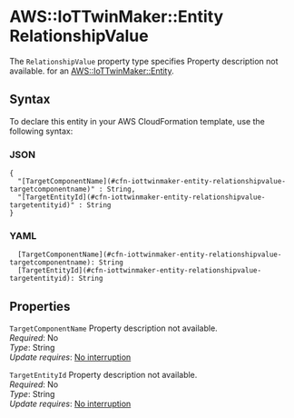 # AWS::IoTTwinMaker::Entity RelationshipValue<a name="aws-properties-iottwinmaker-entity-relationshipvalue"></a>

<a name="aws-properties-iottwinmaker-entity-relationshipvalue-description"></a>The `RelationshipValue` property type specifies Property description not available\. for an [AWS::IoTTwinMaker::Entity](aws-resource-iottwinmaker-entity.md)\.

## Syntax<a name="aws-properties-iottwinmaker-entity-relationshipvalue-syntax"></a>

To declare this entity in your AWS CloudFormation template, use the following syntax:

### JSON<a name="aws-properties-iottwinmaker-entity-relationshipvalue-syntax.json"></a>

```
{
  "[TargetComponentName](#cfn-iottwinmaker-entity-relationshipvalue-targetcomponentname)" : String,
  "[TargetEntityId](#cfn-iottwinmaker-entity-relationshipvalue-targetentityid)" : String
}
```

### YAML<a name="aws-properties-iottwinmaker-entity-relationshipvalue-syntax.yaml"></a>

```
  [TargetComponentName](#cfn-iottwinmaker-entity-relationshipvalue-targetcomponentname): String
  [TargetEntityId](#cfn-iottwinmaker-entity-relationshipvalue-targetentityid): String
```

## Properties<a name="aws-properties-iottwinmaker-entity-relationshipvalue-properties"></a>

`TargetComponentName` <a name="cfn-iottwinmaker-entity-relationshipvalue-targetcomponentname"></a>
Property description not available\.  
_Required_: No  
_Type_: String  
_Update requires_: [No interruption](https://docs.aws.amazon.com/AWSCloudFormation/latest/UserGuide/using-cfn-updating-stacks-update-behaviors.html#update-no-interrupt)

`TargetEntityId` <a name="cfn-iottwinmaker-entity-relationshipvalue-targetentityid"></a>
Property description not available\.  
_Required_: No  
_Type_: String  
_Update requires_: [No interruption](https://docs.aws.amazon.com/AWSCloudFormation/latest/UserGuide/using-cfn-updating-stacks-update-behaviors.html#update-no-interrupt)
